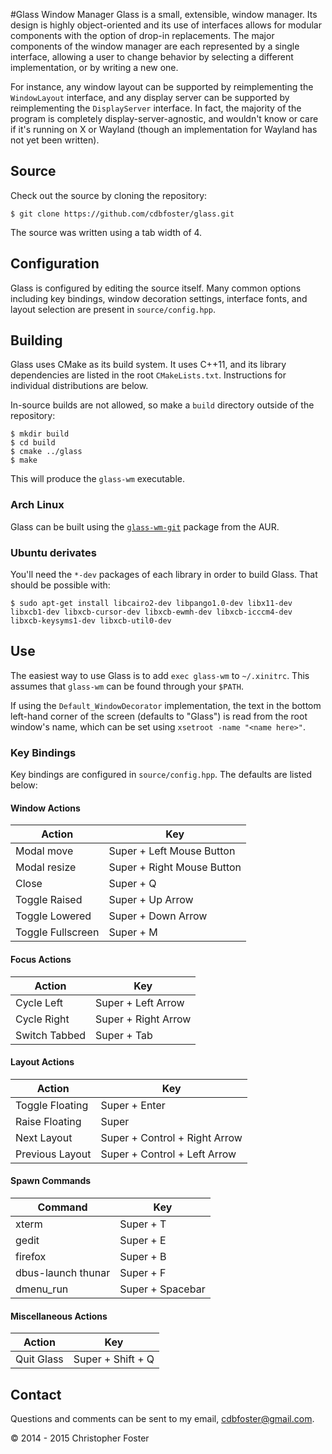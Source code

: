 #Glass Window Manager
Glass is a small, extensible, window manager.  Its design is highly object-oriented and its use of interfaces allows for modular components with the option of drop-in replacements.  The major components of the window manager are each represented by a single interface, allowing a user to change behavior by selecting a different implementation, or by writing a new one.

For instance, any window layout can be supported by reimplementing the `WindowLayout` interface, and any display server can be supported by reimplementing the `DisplayServer` interface.  In fact, the majority of the program is completely display-server-agnostic, and wouldn't know or care if it's running on X or Wayland (though an implementation for Wayland has not yet been written).

## Source
Check out the source by cloning the repository:

    $ git clone https://github.com/cdbfoster/glass.git

The source was written using a tab width of 4.

## Configuration
Glass is configured by editing the source itself.  Many common options including key bindings, window decoration settings, interface fonts, and layout selection are present in `source/config.hpp`.

## Building
Glass uses CMake as its build system.  It uses C++11, and its library dependencies are listed in the root `CMakeLists.txt`.  Instructions for individual distributions are below.

In-source builds are not allowed, so make a `build` directory outside of the repository:

    $ mkdir build
    $ cd build
    $ cmake ../glass
    $ make

This will produce the `glass-wm` executable.

### Arch Linux
Glass can be built using the [`glass-wm-git`](https://aur.archlinux.org/packages/glass-wm-git/) package from the AUR.

### Ubuntu derivates
You'll need the `*-dev` packages of each library in order to build Glass.  That should be possible with:

    $ sudo apt-get install libcairo2-dev libpango1.0-dev libx11-dev libxcb1-dev libxcb-cursor-dev libxcb-ewmh-dev libxcb-icccm4-dev libxcb-keysyms1-dev libxcb-util0-dev

## Use
The easiest way to use Glass is to add `exec glass-wm` to `~/.xinitrc`.  This assumes that `glass-wm` can be found through your `$PATH`.

If using the `Default_WindowDecorator` implementation, the text in the bottom left-hand corner of the screen (defaults to "Glass") is read from the root window's name, which can be set using `xsetroot -name "<name here>"`.

### Key Bindings
Key bindings are configured in `source/config.hpp`.  The defaults are listed below:

#### Window Actions
Action | Key
---|---
Modal move | Super + Left Mouse Button
Modal resize | Super + Right Mouse Button
Close | Super + Q
Toggle Raised | Super + Up Arrow
Toggle Lowered | Super + Down Arrow
Toggle Fullscreen | Super + M

#### Focus Actions
Action | Key
---|---
Cycle Left | Super + Left Arrow
Cycle Right | Super + Right Arrow
Switch Tabbed | Super + Tab

#### Layout Actions
Action | Key
---|---
Toggle Floating | Super + Enter
Raise Floating | Super
Next Layout | Super + Control + Right Arrow
Previous Layout | Super + Control + Left Arrow

#### Spawn Commands
Command | Key
---|---
xterm | Super + T
gedit | Super + E
firefox | Super + B
dbus-launch thunar | Super + F
dmenu_run | Super + Spacebar

#### Miscellaneous Actions
Action | Key
---|---
Quit Glass | Super + Shift + Q

## Contact
Questions and comments can be sent to my email, cdbfoster@gmail.com.

© 2014 - 2015 Christopher Foster
